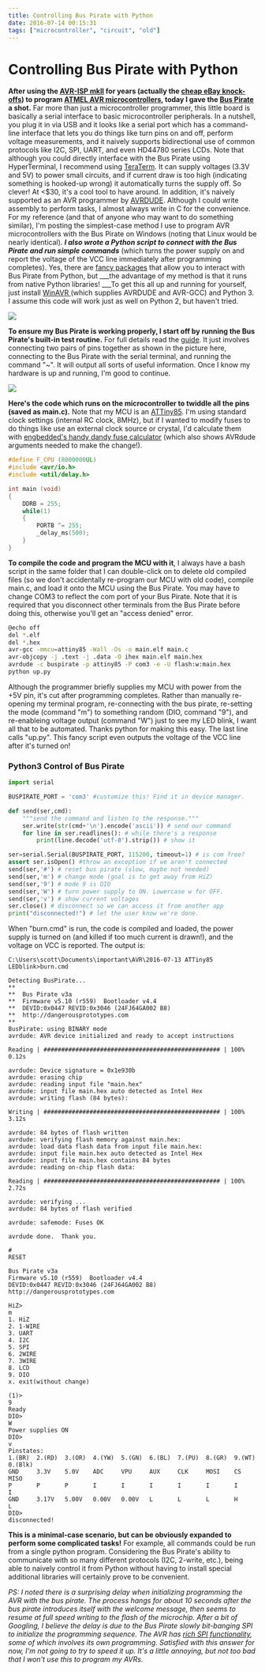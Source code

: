 ```yaml
---
title: Controlling Bus Pirate with Python
date: 2016-07-14 00:15:31
tags: ["microcontroller", "circuit", "old"]
---
```


# Controlling Bus Pirate with Python

__After using the [AVR-ISP mkII](http://www.atmel.com/Images/Atmel-42093-AVR-ISP-mkII_UserGuide.pdf) for years (actually the [cheap eBay knock-offs](http://www.ebay.com/sch/i.html?_nkw=avr+isp+mkii)) to program [ATMEL AVR microcontrollers](https://en.wikipedia.org/wiki/Atmel_AVR), today I gave the [Bus Pirate ](http://dangerousprototypes.com/docs/Bus_Pirate)a shot.__ Far more than just a microcontroller programmer, this little board is basically a serial interface to basic microcontroller peripherals. In a nutshell, you plug it in via USB and it looks like a serial port which has a command-line interface that lets you do things like turn pins on and off, perform voltage measurements, and it naively supports bidirectional use of common protocols like I2C, SPI, UART, and even HD44780 series LCDs. Note that although you could directly interface with the Bus Pirate using HyperTerminal, I recommend using [TeraTerm](https://ttssh2.osdn.jp/index.html.en). It can supply voltages (3.3V and 5V) to power small circuits, and if current draw is too high (indicating something is hooked-up wrong) it automatically turns the supply off. So clever! At <$30, it's a cool tool to have around. In addition, it's naively supported as an AVR programmer by [AVRDUDE](http://www.nongnu.org/avrdude/). Although I could write assembly to perform tasks, I almost always write in C for the convenience. For my reference (and that of anyone who may want to do something similar), I'm posting the simplest-case method I use to program AVR microcontrollers with the Bus Pirate on Windows (noting that Linux would be nearly identical). ___I also wrote a Python script to connect with the Bus Pirate and run simple commands___ (which turns the power supply on and report the voltage of the VCC line immediately after programming completes).  Yes, there are [fancy packages](http://dangerousprototypes.com/docs/Bus_Pirate_Scripting_in_Python) that allow you to interact with Bus Pirate from Python, but ___the advantage of my method is that it runs from native Python libraries! ___To get this all up and running for yourself, just install [WinAVR ](http://winavr.sourceforge.net/)(which supplies AVRDUDE and AVR-GCC) and Python 3. I assume this code will work just as well on Python 2, but haven't tried.

<div class="text-center img-border">

[![](IMG_7092-1_thumb.jpg)](IMG_7092-1.jpg)

</div>

__To ensure my Bus Pirate is working properly, I start off by running the Bus Pirate's built-in test routine.__ For full details read the [guide](http://dangerousprototypes.com/docs/Bus_Pirate_self-test_guide). It just involves connecting two pairs of pins together as shown in the picture here, connecting to the Bus Pirate with the serial terminal, and running the command "~". It will output all sorts of useful information. Once I know my hardware is up and running, I'm good to continue.

<div class="text-center">

[![](Bpv3v2go-pinout_thumb.jpg)](Bpv3v2go-pinout.png)

</div>

__Here's the code which runs on the microcontroller to twiddle all the pins (saved as main.c).__ Note that my MCU is an [ATTiny85](http://www.atmel.com/images/atmel-2586-avr-8-bit-microcontroller-attiny25-attiny45-attiny85_datasheet.pdf). I'm using standard clock settings (internal RC clock, 8MHz), but if I wanted to modify fuses to do things like use an external clock source or crystal, I'd calculate them with [engbedded's handy dandy fuse calculator](http://www.engbedded.com/fusecalc/) (which also shows AVRdude arguments needed to make the change!).

```c
#define F_CPU (8000000UL)
#include <avr/io.h>
#include <util/delay.h>

int main (void)
{
    DDRB = 255;
    while(1)
    {
        PORTB ^= 255;
        _delay_ms(500);
    }
}
```

__To compile the code and program the MCU with it__, I always have a bash script in the same folder that I can double-click on to delete old compiled files (so we don't accidentally re-program our MCU with old code), compile main.c, and load it onto the MCU using the Bus Pirate. You may have to change COM3 to reflect the com port of your Bus Pirate. Note that it is required that you disconnect other terminals from the Bus Pirate before doing this, otherwise you'll get an "access denied" error.

```bash
@echo off
del *.elf
del *.hex
avr-gcc -mmcu=attiny85 -Wall -Os -o main.elf main.c
avr-objcopy -j .text -j .data -O ihex main.elf main.hex
avrdude -c buspirate -p attiny85 -P com3 -e -U flash:w:main.hex
python up.py
```

Although the programmer briefly supplies my MCU with power from the +5V pin, it's cut after programming completes. Rather than manually re-opening my terminal program, re-connecting with the bus pirate, re-setting the mode (command "m") to something random (DIO, command "9"), and re-enableing voltage output (command "W") just to see my LED blink, I want all that to be automated. Thanks python for making this easy. The last line calls "up.py". This fancy script even outputs the voltage of the VCC line after it's turned on!

### Python3 Control of Bus Pirate

```python
import serial

BUSPIRATE_PORT = 'com3' #customize this! Find it in device manager.

def send(ser,cmd):
    """send the command and listen to the response."""
    ser.write(str(cmd+'\n').encode('ascii')) # send our command
    for line in ser.readlines(): # while there's a response
        print(line.decode('utf-8').strip()) # show it

ser=serial.Serial(BUSPIRATE_PORT, 115200, timeout=1) # is com free?
assert ser.isOpen() #throw an exception if we aren't connected
send(ser,'#') # reset bus pirate (slow, maybe not needed)
send(ser,'m') # change mode (goal is to get away from HiZ)
send(ser,'9') # mode 9 is DIO
send(ser,'W') # turn power supply to ON. Lowercase w for OFF.
send(ser,'v') # show current voltages
ser.close() # disconnect so we can access it from another app
print("disconnected!") # let the user know we're done.

```

When "burn.cmd" is run, the code is compiled and loaded, the power supply is turned on (and killed if too much current is drawn!), and the voltage on VCC is reported. The output is:

```
C:\Users\scott\Documents\important\AVR\2016-07-13 ATTiny85 LEDblink>burn.cmd

Detecting BusPirate...
**
**  Bus Pirate v3a
**  Firmware v5.10 (r559)  Bootloader v4.4
**  DEVID:0x0447 REVID:0x3046 (24FJ64GA002 B8)
**  http://dangerousprototypes.com
**
BusPirate: using BINARY mode
avrdude: AVR device initialized and ready to accept instructions

Reading | ################################################## | 100% 0.12s

avrdude: Device signature = 0x1e930b
avrdude: erasing chip
avrdude: reading input file "main.hex"
avrdude: input file main.hex auto detected as Intel Hex
avrdude: writing flash (84 bytes):

Writing | ################################################## | 100% 3.12s

avrdude: 84 bytes of flash written
avrdude: verifying flash memory against main.hex:
avrdude: load data flash data from input file main.hex:
avrdude: input file main.hex auto detected as Intel Hex
avrdude: input file main.hex contains 84 bytes
avrdude: reading on-chip flash data:

Reading | ################################################## | 100% 2.72s

avrdude: verifying ...
avrdude: 84 bytes of flash verified

avrdude: safemode: Fuses OK

avrdude done.  Thank you.
```

```
#
RESET

Bus Pirate v3a
Firmware v5.10 (r559)  Bootloader v4.4
DEVID:0x0447 REVID:0x3046 (24FJ64GA002 B8)
http://dangerousprototypes.com

HiZ>
m
1. HiZ
2. 1-WIRE
3. UART
4. I2C
5. SPI
6. 2WIRE
7. 3WIRE
8. LCD
9. DIO
x. exit(without change)

(1)>
9
Ready
DIO>
W
Power supplies ON
DIO>
v
Pinstates:
1.(BR)  2.(RD)  3.(OR)  4.(YW)  5.(GN)  6.(BL)  7.(PU)  8.(GR)  9.(WT)  0.(Blk)
GND     3.3V    5.0V    ADC     VPU     AUX     CLK     MOSI    CS      MISO
P       P       P       I       I       I       I       I       I       I
GND     3.17V   5.00V   0.00V   0.00V   L       L       L       H       L
DIO>
disconnected!
```

__This is a minimal-case scenario, but can be obviously expanded to perform some complicated tasks!__ For example, all commands could be run from a single python program. Considering the Bus Pirate's ability to communicate with so many different protocols (I2C, 2-write, etc.), being able to naively control it from Python without having to install special additional libraries will certainly prove to be convenient.

_PS: I noted there is a surprising delay when initializing programming the AVR with the bus pirate. The process hangs for about 10 seconds after the bus pirate introduces itself with the welcome message, then seems to resume at full speed writing to the flash of the microchip. After a bit of Googling, I believe the delay is due to the Bus Pirate slowly bit-banging SPI to initialize the programming sequence. The AVR has [rich SPI functionality](http://maxembedded.com/2013/11/the-spi-of-the-avr/), some of which involves its own programming. Satisfied with this answer for now, I'm not going to try to speed it up. It's a little annoying, but not too bad that I won't use this to program my AVRs._